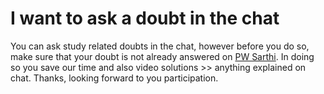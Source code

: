# I want to ask a doubt in the chat
You can ask study related doubts in the chat, however before you do so, make sure that your doubt is not already answered on [PW Sarthi](http://jee.is-probably.gay/doubts). In doing so you save our time and also video solutions >> anything explained on chat. Thanks, looking forward to you participation.
